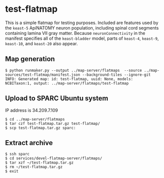 # test-flatmap

This is a simple flatmap for testing purposes. Included are features used by the `keast-5` ApiNATOMY neuron population, including spinal cord segments containing lamina VII gray matter. Because `neuronConnectivity` in the manifest specifies all of the `keast-bladder` model, parts of `keast-4`, `keast-9`, `keast-10`, and `keast-20` also appear.

## Map generation

```
$ python runmaker.py --output ../map-server/flatmaps  --source ../map-sources/test-flatmap/manifest.json --background-tiles --ignore-git
INFO: Generated map: id: test-flatmap, uuid: None, models: NCBITaxon:1, output: ../map-server/flatmaps/test-flatmap
```

## Upload to SPARC Ubuntu system

IP address is 34.209.7.109

```
$ cd ../map-server/flatmaps
$ tar czf test-flatmap.tar.gz test-flatmap/
$ scp test-flatmap.tar.gz sparc:
```

## Extract archive

```
$ ssh sparc
$ cd services/devel-flatmap-server/flatmaps/
$ tar xzf ~/test-flatmap.tar.gz
$ rm ~/test-flatmap.tar.gz
$ exit
```
